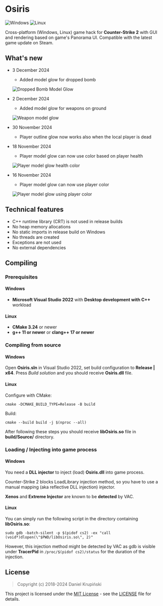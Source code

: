 # Osiris

![Windows](https://github.com/danielkrupinski/Osiris/workflows/Windows/badge.svg?branch=master&event=push)
![Linux](https://github.com/danielkrupinski/Osiris/workflows/Linux/badge.svg?branch=master&event=push)

Cross-platform (Windows, Linux) game hack for **Counter-Strike 2** with GUI and rendering based on game's Panorama UI. Compatible with the latest game update on Steam.

## What's new

* 3 December 2024
    * Added model glow for dropped bomb

    ![Dropped Bomb Model Glow](https://github.com/user-attachments/assets/a44d2a8e-399c-4638-8aa8-b49fac732c86)

* 2 December 2024
    * Added model glow for weapons on ground

    ![Weapon model glow](https://github.com/user-attachments/assets/ce1b8853-1644-41bd-ab65-0880ff8e4153)

* 30 November 2024
    * Player outline glow now works also when the local player is dead

* 18 November 2024
    * Player model glow can now use color based on player health

    ![Player model glow health color](https://github.com/user-attachments/assets/9e2d6218-3ac3-46e4-8b76-38ff0f4cf77a)

* 16 November 2024
    * Player model glow can now use player color

    ![Player model glow using player color](https://github.com/user-attachments/assets/d5832888-1520-49fe-8deb-b3312749d466)

## Technical features

* C++ runtime library (CRT) is not used in release builds
* No heap memory allocations
* No static imports in release build on Windows
* No threads are created
* Exceptions are not used
* No external dependencies

## Compiling

### Prerequisites

#### Windows

* **Microsoft Visual Studio 2022** with **Desktop development with C++** workload

#### Linux

* **CMake 3.24** or newer
* **g++ 11 or newer** or **clang++ 17 or newer**

### Compiling from source

#### Windows

Open **Osiris.sln** in Visual Studio 2022, set build configuration to **Release | x64**. Press *Build solution* and you should receive **Osiris.dll** file.

#### Linux

Configure with CMake:

    cmake -DCMAKE_BUILD_TYPE=Release -B build

Build:

    cmake --build build -j $(nproc --all)

After following these steps you should receive **libOsiris.so** file in **build/Source/** directory.

### Loading / Injecting into game process

#### Windows

You need a **DLL injector** to inject (load) **Osiris.dll** into game process.

Counter-Strike 2 blocks LoadLibrary injection method, so you have to use a manual mapping (aka reflective DLL injection) injector.

**Xenos** and **Extreme Injector** are known to be **detected** by VAC.

#### Linux

You can simply run the following script in the directory containing **libOsiris.so**:

    sudo gdb -batch-silent -p $(pidof cs2) -ex "call (void*)dlopen(\"$PWD/libOsiris.so\", 2)"

However, this injection method might be detected by VAC as gdb is visible under **TracerPid** in `/proc/$(pidof cs2)/status` for the duration of the injection.

## License

> Copyright (c) 2018-2024 Daniel Krupiński

This project is licensed under the [MIT License](https://opensource.org/licenses/mit-license.php) - see the [LICENSE](https://github.com/danielkrupinski/Osiris/blob/master/LICENSE) file for details.
